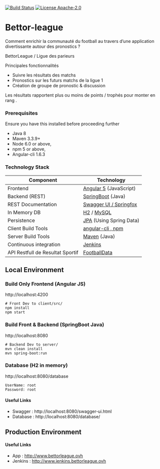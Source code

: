 [![Build Status](http://www.jenkins.bettorleague.ovh/buildStatus/icon?job=bettor-league)](http://www.jenkins.bettorleague.ovh/job/bettor-league/)
[![License Apache-2.0](https://img.shields.io/badge/license-APACHE_2.0-blue.svg)](https://github.com/BettorLeague/bettor-league/blob/master/LICENSE)

# Bettor-league

Comment enrichir la communauté du football au travers d’une application divertissante autour des pronostics ?

BettorLeague / Ligue des parieurs

Principales fonctionnalités

- Suivre les résultats des matchs
- Pronostics sur les futurs matchs de la ligue 1
- Création de groupe de pronostic & discussion

Les résultats rapportent plus ou moins de points / trophés pour monter en rang .

### Prerequisites

Ensure you have this installed before proceeding further
- Java 8
- Maven 3.3.9+ 
- Node 6.0 or above,  
- npm 5 or above,   
- Angular-cli 1.6.3

### Technology Stack
Component         | Technology
---               | ---
Frontend          | [Angular 5](https://github.com/angular/angular) (JavaScript)
Backend (REST)    | [SpringBoot](https://projects.spring.io/spring-boot) (Java)
REST Documentation| [Swagger UI / Springfox](https://github.com/springfox/springfox)
In Memory DB      | [H2](http://www.h2database.com/html/main.html) / [MySQL](https://www.mysql.com/fr/) 
Persistence       | [JPA](https://fr.wikipedia.org/wiki/Java_Persistence_API) (Using Spring Data)
Client Build Tools| [angular-cli , npm](https://github.com/angular/angular-cli)
Server Build Tools| [Maven](https://maven.apache.org/) (Java)
Continuous integration | [Jenkins](https://jenkins.io)
API Restfull de Resultat Sportif | [FootballData](https://www.football-data.org/)

## Local Environment 


### Build Only Frontend (Angular JS)
http://localhost:4200
```
# Front Dev to client/src/
npm install
npm start
```

### Build Front & Backend (SpringBoot Java)
http://localhost:8080
```
# Backend Dev to server/
mvn clean install
mvn spring-boot:run
```

### Database (H2 in memory)
http://localhost:8080/database
```
UserName: root
Password: root
```

#### Useful Links 

- Swagger : http://localhost:8080/swagger-ui.html
- Database : http://localhost:8080/database/


## Production Environment 

#### Useful Links 

- App : http://www.bettorleague.ovh
- Jenkins : http://www.jenkins.bettorleague.ovh